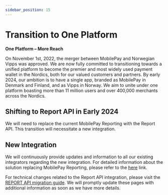 ```yaml
---
sidebar_position: 15
---
```


# Transition to One Platform

**One Platform – More Reach**

On November 1st, 2022, the merger between MobilePay and Norwegian Vipps was approved. We are now fully committed to transitioning towards a unified platform to become the premier and most widely used payment wallet in the Nordics, both for our valued customers and partners. By early 2024, our ambition is to have a single app, branded as MobilePay in Denmark and Finland, and as Vipps in Norway. We aim to unite under one platform boasting more than 11 million users and over 400,000 merchants across the Nordics.

## Shifting to Report API in Early 2024

We will need to replace the current MobilePay Reporting  with the Report API. This transition will necessitate a new integration.

## New Integration

We will continuously provide updates and information to all our existing integrators regarding the new integration. For detailed information about the solution replacing MobilePay Reporting, please refer to the [here](https://www.mobilepaygroup.com/partner/new-platform) link.  

For technical changes related to the Report API integration, please visit the [REPORT API migration guide](https://developer.vippsmobilepay.com/docs/vipps-developers/mp-migration-guide/#point-of-sale-vs-epayment). We will promptly update these pages with additional information as soon as we have more details. 
